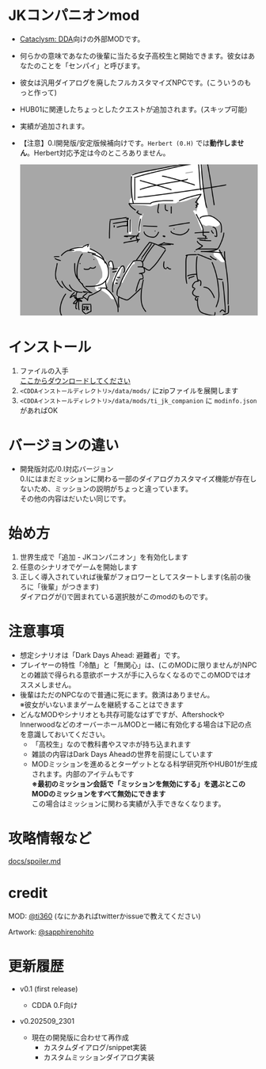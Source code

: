 # JKコンパニオンmod
- [Cataclysm: DDA](https://github.com/CleverRaven/Cataclysm-DDA)向けの外部MODです。
- 何らかの意味であなたの後輩に当たる女子高校生と開始できます。彼女はあなたのことを「センパイ」と呼びます。
- 彼女は汎用ダイアログを廃したフルカスタマイズNPCです。(こういうのもっと作って)
- HUB01に関連したちょっとしたクエストが追加されます。(スキップ可能)
- 実績が追加されます。
- 【注意】0.I開発版/安定版候補向けです。`Herbert (0.H)` では**動作しません**。Herbert対応予定は今のところありません。

  ![イメージ](docs/imgs/image.png)

# インストール
1. ファイルの入手<br/>
  [ここからダウンロードしてください](https://github.com/ti360gh/ti_jk_missions/releases)
1. `<CDDAインストールディレクトリ>/data/mods/` にzipファイルを展開します
1. `<CDDAインストールディレクトリ>/data/mods/ti_jk_companion` に `modinfo.json` があればOK

# バージョンの違い
- 開発版対応/0.I対応バージョン<br/>
0.Iにはまだミッションに関わる一部のダイアログカスタマイズ機能が存在しないため、ミッションの説明がちょっと違っています。<br/>
その他の内容はだいたい同じです。

# 始め方
 1. 世界生成で「追加 - JKコンパニオン」を有効化します
 1. 任意のシナリオでゲームを開始します
 1. 正しく導入されていれば後輩がフォロワーとしてスタートします(名前の後ろに「後輩」がつきます)<br/>
ダイアログが()で囲まれている選択肢がこのmodのものです。

# 注意事項
 - 想定シナリオは「Dark Days Ahead: 避難者」です。
 - プレイヤーの特性「冷酷」と「無関心」は、(このMODに限りませんが)NPCとの雑談で得られる意欲ボーナスが手に入らなくなるのでこのMODではオススメしません。
 - 後輩はただのNPCなので普通に死にます。救済はありません。<br/>
※彼女がいないままゲームを継続することはできます
 - どんなMODやシナリオとも共存可能なはずですが、AftershockやInnerwoodなどのオーバーホールMODと一緒に有効化する場合は下記の点を意識しておいてください。
   - 「高校生」なので教科書やスマホが持ち込まれます
   - 雑談の内容はDark Days Aheadの世界を前提にしています
   - MODミッションを進めるとターゲットとなる科学研究所やHUB01が生成されます。内部のアイテムもです<br/>
   **※最初のミッション会話で「ミッションを無効にする」を選ぶとこのMODのミッションをすべて無効にできます**<br/>
   この場合はミッションに関わる実績が入手できなくなります。

# 攻略情報など
 [docs/spoiler.md](docs/spoiler.md)

# credit
MOD: [@ti360](https://x.com/ti360) (なにかあればtwitterかissueで教えてください)

Artwork: [@sapphirenohito](https://x.com/sapphirenohito)

# 更新履歴
- v0.1 (first release)
  - CDDA 0.F向け

- v0.202509_2301
  - 現在の開発版に合わせて再作成
    - カスタムダイアログ/snippet実装
    - カスタムミッションダイアログ実装
